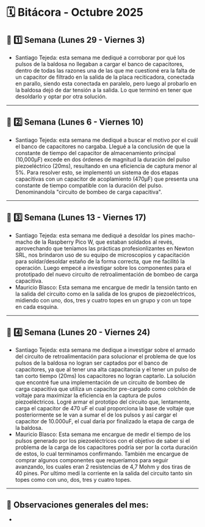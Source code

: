 # 🗓️ Bitácora - Octubre 2025

## 📅 1️⃣ Semana (Lunes 29 - Viernes 3)


-  Santiago Tejeda: esta semana me dediqué a corroborar por qué los pulsos de la baldosa no llegaban a cargar el banco de capacitores, dentro de todas las razones una de las que me cuestioné era la falta de un capacitor de filtrado en la salida de la placa reciticadora, conectada en parallo, siendo esta conectada en paralelo, pero luego al probarlo en la baldosa dejó de dar tensión a la salida. Lo que terminó en tener que desoldarlo y optar por otra solución.

---

## 📅 2️⃣ Semana (Lunes 6 - Viernes 10)


-  Santiago Tejeda: esta semana me dediqué a buscar el motivo por el cuál el banco de capacitores no cargaba. Llegué a la conclusión de que la constante de tiempo del capacitor de almacenamiento principal (10,000µF) excede en dos órdenes de magnitud la duración del pulso piezoeléctrico (20ms), resultando en una eficiencia de captura menor al 5%. Para resolver esto, se implementó un sistema de dos etapas capacitivas con un capacitor de acoplamiento (470µF) que presenta una constante de tiempo compatible con la duración del pulso. Denominandola "circuito de bombeo de carga capacitiva".

---

## 📅 3️⃣ Semana (Lunes 13 - Viernes 17)


-  Santiago Tejeda: esta semana me dediqué a desoldar los pines macho-macho de la Raspberry Pico W, que estaban soldados al revés, aprovechando que teníamos las prácticas profesionlizantes en Newton SRL, nos brindaron uso de su equipo de microscopios y capacitación para soldar/desoldar estaño de la forma correcta, que me facilitó la operación. Luego empecé a investigar sobre los componentes para el prototipado del nuevo circuito de retroalimentación de bombeo de carga capacitiva.
-  Mauricio Blasco: Esta semana me encargue de medir la tensión tanto en la salida del circuito como en la salida de los grupos de piezoeléctricos, midiendo con uno, dos, tres y cuatro topes en un grupo y con un tope en cada esquina.
---

## 📅 4️⃣ Semana (Lunes 20 - Viernes 24)

 
-  Santiago Tejeda: esta semana me dedique a investigar sobre el armado del circuito de retroalimentación para solucionar el problema de que los pulsos de la baldosa no logran ser captados por el banco de capacitores, ya que al tener una alta capacitancia y el tener un pulso de tan corto tiempo (20ms) los capacitores no logran captarlo. La solución que encontré fue una implementación de un circuito de bombeo de carga capacitiva que utiliza un capacitor pre-cargado como colchón de voltaje para maximizar la eficiencia en la captura de pulos piezoeléctricos. Logré armar el prototipo del circuito que, lentamente, carga el capacitor de 470 uF el cual proporciona la base de voltaje que posteriormente se le van a sumar el de los pulsos y así cargar el capacitor de 10.000uF, el cual daría por finalizado la etapa de carga de la baldosa. 
-  Mauricio Blasco: Esta semana me encargue de medir el tiempo de los pulsos generado por los piezoeléctricos con el objetivo de saber si el problema de la carga de los capacitores podría ser por la corta duración de estos, lo cual terminamos confirmando. También me encargue de comprar algunos componentes que requeríamos para seguir avanzando, los cuales eran 2 resistencias de 4,7 Mohm y dos tiras de 40 pines. Por ultimo medí la corriente en la salida del circuito tanto sin topes como con uno, dos, tres y cuatro topes.
---

🧾 **Observaciones generales del mes:**  
-  
-  
